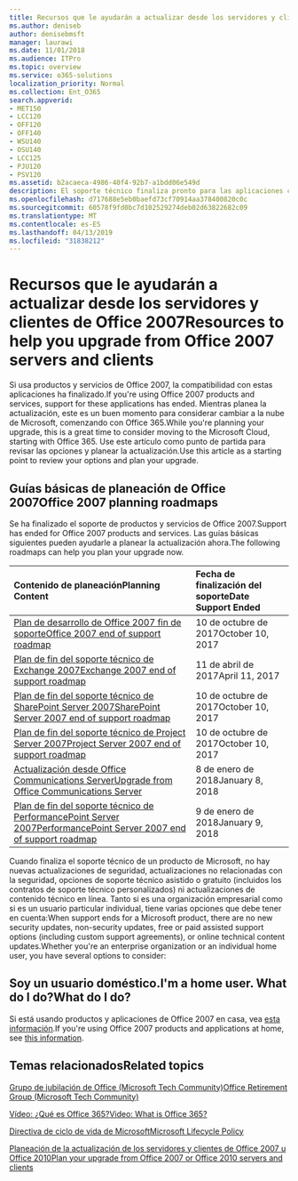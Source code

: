 ```yaml
---
title: Recursos que le ayudarán a actualizar desde los servidores y clientes de Office 2007
ms.author: deniseb
author: denisebmsft
manager: laurawi
ms.date: 11/01/2018
ms.audience: ITPro
ms.topic: overview
ms.service: o365-solutions
localization_priority: Normal
ms.collection: Ent_O365
search.appverid:
- MET150
- LCC120
- OFF120
- OFF140
- WSU140
- OSU140
- LCC125
- PJU120
- PSV120
ms.assetid: b2acaeca-4986-40f4-92b7-a1bdd06e549d
description: El soporte técnico finaliza pronto para las aplicaciones cliente y servidores de Office 2007, y los contratos de soporte personalizados no están disponibles. Use este artículo para empezar a planear la actualización ahora.
ms.openlocfilehash: d717688e5eb0baefd73cf70914aa378400820c0c
ms.sourcegitcommit: 60578f9fd0bc7d102529274deb02d63822682c09
ms.translationtype: MT
ms.contentlocale: es-ES
ms.lasthandoff: 04/13/2019
ms.locfileid: "31838212"
---
```

# <a name="resources-to-help-you-upgrade-from-office-2007-servers-and-clients"></a><span data-ttu-id="4de8f-104">Recursos que le ayudarán a actualizar desde los servidores y clientes de Office 2007</span><span class="sxs-lookup"><span data-stu-id="4de8f-104">Resources to help you upgrade from Office 2007 servers and clients</span></span>

<span data-ttu-id="4de8f-105">Si usa productos y servicios de Office 2007, la compatibilidad con estas aplicaciones ha finalizado.</span><span class="sxs-lookup"><span data-stu-id="4de8f-105">If you're using Office 2007 products and services, support for these applications has ended.</span></span> <span data-ttu-id="4de8f-106">Mientras planea la actualización, este es un buen momento para considerar cambiar a la nube de Microsoft, comenzando con Office 365.</span><span class="sxs-lookup"><span data-stu-id="4de8f-106">While you're planning your upgrade, this is a great time to consider moving to the Microsoft Cloud, starting with Office 365.</span></span> <span data-ttu-id="4de8f-107">Use este artículo como punto de partida para revisar las opciones y planear la actualización.</span><span class="sxs-lookup"><span data-stu-id="4de8f-107">Use this article as a starting point to review your options and plan your upgrade.</span></span>
      
## <a name="office-2007-planning-roadmaps"></a><span data-ttu-id="4de8f-108">Guías básicas de planeación de Office 2007</span><span class="sxs-lookup"><span data-stu-id="4de8f-108">Office 2007 planning roadmaps</span></span>
  
<span data-ttu-id="4de8f-109">Se ha finalizado el soporte de productos y servicios de Office 2007.</span><span class="sxs-lookup"><span data-stu-id="4de8f-109">Support has ended for Office 2007 products and services.</span></span> <span data-ttu-id="4de8f-110">Las guías básicas siguientes pueden ayudarle a planear la actualización ahora.</span><span class="sxs-lookup"><span data-stu-id="4de8f-110">The following roadmaps can help you plan your upgrade now.</span></span>

|<span data-ttu-id="4de8f-111">**Contenido de planeación**</span><span class="sxs-lookup"><span data-stu-id="4de8f-111">**Planning Content**</span></span>|<span data-ttu-id="4de8f-112">**Fecha de finalización del soporte**</span><span class="sxs-lookup"><span data-stu-id="4de8f-112">**Date Support Ended**</span></span>|
|:-----|:-----|
|[<span data-ttu-id="4de8f-113">Plan de desarrollo de Office 2007 fin de soporte</span><span class="sxs-lookup"><span data-stu-id="4de8f-113">Office 2007 end of support roadmap</span></span>](https://docs.microsoft.com/DeployOffice/office-2007-end-support-roadmap) <br/> |<span data-ttu-id="4de8f-114">10 de octubre de 2017</span><span class="sxs-lookup"><span data-stu-id="4de8f-114">October 10, 2017</span></span>  <br/> |
|[<span data-ttu-id="4de8f-115">Plan de fin del soporte técnico de Exchange 2007</span><span class="sxs-lookup"><span data-stu-id="4de8f-115">Exchange 2007 end of support roadmap</span></span>](exchange-2007-end-of-support.md) <br/> |<span data-ttu-id="4de8f-116">11 de abril de 2017</span><span class="sxs-lookup"><span data-stu-id="4de8f-116">April 11, 2017</span></span>  <br/> |
|[<span data-ttu-id="4de8f-117">Plan de fin del soporte técnico de SharePoint Server 2007</span><span class="sxs-lookup"><span data-stu-id="4de8f-117">SharePoint Server 2007 end of support roadmap</span></span>](sharepoint-2007-end-of-support.md) <br/> |<span data-ttu-id="4de8f-118">10 de octubre de 2017</span><span class="sxs-lookup"><span data-stu-id="4de8f-118">October 10, 2017</span></span>  <br/> |
|[<span data-ttu-id="4de8f-119">Plan de fin del soporte técnico de Project Server 2007</span><span class="sxs-lookup"><span data-stu-id="4de8f-119">Project Server 2007 end of support roadmap</span></span>](project-server-2007-end-of-support.md) <br/> |<span data-ttu-id="4de8f-120">10 de octubre de 2017</span><span class="sxs-lookup"><span data-stu-id="4de8f-120">October 10, 2017</span></span>  <br/> |
|[<span data-ttu-id="4de8f-121">Actualización desde Office Communications Server</span><span class="sxs-lookup"><span data-stu-id="4de8f-121">Upgrade from Office Communications Server</span></span>](https://docs.microsoft.com/SkypeForBusiness/plan-your-deployment/upgrade) <br/> |<span data-ttu-id="4de8f-122">8 de enero de 2018</span><span class="sxs-lookup"><span data-stu-id="4de8f-122">January 8, 2018</span></span>  <br/> |
|[<span data-ttu-id="4de8f-123">Plan de fin del soporte técnico de PerformancePoint Server 2007</span><span class="sxs-lookup"><span data-stu-id="4de8f-123">PerformancePoint Server 2007 end of support roadmap</span></span>](pps-2007-end-of-support.md) <br/> |<span data-ttu-id="4de8f-124">9 de enero de 2018</span><span class="sxs-lookup"><span data-stu-id="4de8f-124">January 9, 2018</span></span>  <br/> |
   
<span data-ttu-id="4de8f-125">Cuando finaliza el soporte técnico de un producto de Microsoft, no hay nuevas actualizaciones de seguridad, actualizaciones no relacionadas con la seguridad, opciones de soporte técnico asistido o gratuito (incluidos los contratos de soporte técnico personalizados) ni actualizaciones de contenido técnico en línea. Tanto si es una organización empresarial como si es un usuario particular individual, tiene varias opciones que debe tener en cuenta:</span><span class="sxs-lookup"><span data-stu-id="4de8f-125">When support ends for a Microsoft product, there are no new security updates, non-security updates, free or paid assisted support options (including custom support agreements), or online technical content updates.Whether you're an enterprise organization or an individual home user, you have several options to consider:</span></span>

## <a name="im-a-home-user-what-do-i-do"></a><span data-ttu-id="4de8f-126">Soy un usuario doméstico.</span><span class="sxs-lookup"><span data-stu-id="4de8f-126">I'm a home user.</span></span> <span data-ttu-id="4de8f-127">What do I do?</span><span class="sxs-lookup"><span data-stu-id="4de8f-127">What do I do?</span></span>

<span data-ttu-id="4de8f-128">Si está usando productos y aplicaciones de Office 2007 en casa, vea [esta información](plan-upgrade-previous-versions-office.md#im-a-home-user-what-do-i-do).</span><span class="sxs-lookup"><span data-stu-id="4de8f-128">If you're using Office 2007 products and applications at home, see [this information](plan-upgrade-previous-versions-office.md#im-a-home-user-what-do-i-do).</span></span>
     
## <a name="related-topics"></a><span data-ttu-id="4de8f-129">Temas relacionados</span><span class="sxs-lookup"><span data-stu-id="4de8f-129">Related topics</span></span>

[<span data-ttu-id="4de8f-130">Grupo de jubilación de Office (Microsoft Tech Community)</span><span class="sxs-lookup"><span data-stu-id="4de8f-130">Office Retirement Group (Microsoft Tech Community)</span></span>](https://go.microsoft.com/fwlink/?linkid=842065)
  
[<span data-ttu-id="4de8f-131">Vídeo: ¿Qué es Office 365?</span><span class="sxs-lookup"><span data-stu-id="4de8f-131">Video: What is Office 365?</span></span>](https://support.office.com/article/847caf12-2589-452c-8aca-1c009797678b.aspx)
  
[<span data-ttu-id="4de8f-132">Directiva de ciclo de vida de Microsoft</span><span class="sxs-lookup"><span data-stu-id="4de8f-132">Microsoft Lifecycle Policy</span></span>](https://go.microsoft.com/fwlink/?linkid=865200)

[<span data-ttu-id="4de8f-133">Planeación de la actualización de los servidores y clientes de Office 2007 u Office 2010</span><span class="sxs-lookup"><span data-stu-id="4de8f-133">Plan your upgrade from Office 2007 or Office 2010 servers and clients</span></span>](plan-upgrade-previous-versions-office.md)
  

